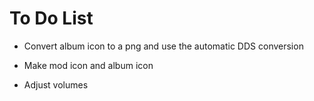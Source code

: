 # To Do List

- Convert album icon to a png and use the automatic DDS conversion

- Make mod icon and album icon
- Adjust volumes